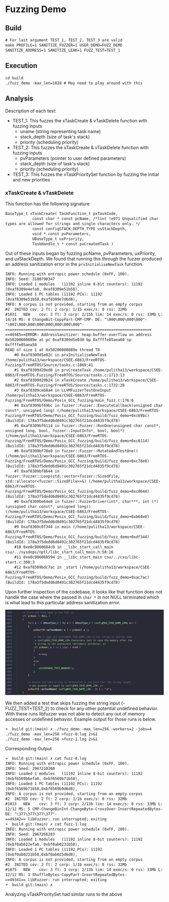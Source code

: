 # Fuzzing Demo

## Build

```
# For last argument TEST_1, TEST_2, TEST_3 are valid
make PROFILE=1 SANITIZE_FUZZER=1 USER_DEMO=FUZZ_DEMO SANITIZE_ADDRESS=1 SANITIZE_LEAK=1 FUZZ_TEST=TEST_1
```

## Execution 

```
cd build
./fuzz_demo -max_len=1028 # May need to play around with this
```

## Analysis

Description of each test:
* TEST_1: This fuzzes the xTaskCreate & vTaskDelete function with fuzzing inputs
    * uname (string representing task name)
    * stack_depth (size of task's stack)
    * priority (scheduling priority)
* TEST_2: This fuzzes the xTaskCreate & vTaskDelete function with fuzzing inputs
    * pvParameters (pointer to user defined parameters)
    * stack_depth (size of task's stack)
    * priority (scheduling priority)
* TEST_3: This fuzzes the vTaskPrioritySet function by fuzzing the initial and new priorities

### xTaskCreate & vTaskDelete

This function has the following signature
```
BaseType_t xTaskCreate( TaskFunction_t pxTaskCode,
			const char * const pcName, /*lint !e971 Unqualified char types are allowed for strings and single characters only. */
			const configSTACK_DEPTH_TYPE usStackDepth,
			void * const pvParameters,
			UBaseType_t uxPriority,
			TaskHandle_t * const pxCreatedTask )

```

Out of these inputs began by fuzzing pcName, pvParameters, uxPriority, and uxStackDepth. We found that running 
this through the fuzzer produced an address sanitization error in the `prvInitialiseNewTask` function.

```
INFO: Running with entropic power schedule (0xFF, 100).
INFO: Seed: 3180790347
INFO: Loaded 1 modules   (11192 inline 8-bit counters): 11192 [0xaf8309e4efa0, 0xaf8309e51b58),
INFO: Loaded 1 PC tables (11192 PCs): 11192 [0xaf8309e51b58,0xaf8309e7d6d8),
INFO: A corpus is not provided, starting from an empty corpus
#2	INITED cov: 2 ft: 2 corp: 1/1b exec/s: 0 rss: 32Mb
#1031	NEW    cov: 3 ft: 3 corp: 2/15b lim: 14 exec/s: 0 rss: 33Mb L: 14/14 MS: 4 ChangeBit-CopyPart-CMP-CMP- DE: "\000\000\000\000"-"\001\000\000\000\000\000\000\000"-
=================================================================
==46985==ERROR: AddressSanitizer: heap-buffer-overflow on address 0x50200000889e at pc 0xaf8309d5e030 bp 0xffffe05aea60 sp 0xffffe05aea58
READ of size 1 at 0x50200000889e thread T0
    #0 0xaf8309d5e02c in prvInitialiseNewTask /home/pulitha13/workspace/CSEE-6863/FreeRTOS-Fuzzing/FreeRTOS/Source/tasks.c:1869:41
    #1 0xaf8309d20ed8 in prvCreateTask /home/pulitha13/workspace/CSEE-6863/FreeRTOS-Fuzzing/FreeRTOS/Source/tasks.c:1713:13
    #2 0xaf8309d20b24 in xTaskCreate /home/pulitha13/workspace/CSEE-6863/FreeRTOS-Fuzzing/FreeRTOS/Source/tasks.c:1732:20
    #3 0xaf8309ceb8a4 in LLVMFuzzerTestOneInput /home/pulitha13/workspace/CSEE-6863/FreeRTOS-Fuzzing/FreeRTOS/Demo/Posix_GCC_fuzzing/main_fuzz.c:176:6
    #4 0xaf8309bf69bc in fuzzer::Fuzzer::ExecuteCallback(unsigned char const*, unsigned long) (/home/pulitha13/workspace/CSEE-6863/FreeRTOS-Fuzzing/FreeRTOS/Demo/Posix_GCC_fuzzing/build/fuzz_demo+0xc69bc) (BuildId: 178a3f5dedd6d8491c302765f21dcd4835f9cd78)
    #5 0xaf8309bf6114 in fuzzer::Fuzzer::RunOne(unsigned char const*, unsigned long, bool, fuzzer::InputInfo*, bool, bool*) (/home/pulitha13/workspace/CSEE-6863/FreeRTOS-Fuzzing/FreeRTOS/Demo/Posix_GCC_fuzzing/build/fuzz_demo+0xc6114) (BuildId: 178a3f5dedd6d8491c302765f21dcd4835f9cd78)
    #6 0xaf8309bf78e0 in fuzzer::Fuzzer::MutateAndTestOne() (/home/pulitha13/workspace/CSEE-6863/FreeRTOS-Fuzzing/FreeRTOS/Demo/Posix_GCC_fuzzing/build/fuzz_demo+0xc78e0) (BuildId: 178a3f5dedd6d8491c302765f21dcd4835f9cd78)
    #7 0xaf8309bf8644 in fuzzer::Fuzzer::Loop(std::vector<fuzzer::SizedFile, std::allocator<fuzzer::SizedFile>>&) (/home/pulitha13/workspace/CSEE-6863/FreeRTOS-Fuzzing/FreeRTOS/Demo/Posix_GCC_fuzzing/build/fuzz_demo+0xc8644) (BuildId: 178a3f5dedd6d8491c302765f21dcd4835f9cd78)
    #8 0xaf8309be64e0 in fuzzer::FuzzerDriver(int*, char***, int (*)(unsigned char const*, unsigned long)) (/home/pulitha13/workspace/CSEE-6863/FreeRTOS-Fuzzing/FreeRTOS/Demo/Posix_GCC_fuzzing/build/fuzz_demo+0xb64e0) (BuildId: 178a3f5dedd6d8491c302765f21dcd4835f9cd78)
    #9 0xaf8309c0f344 in main (/home/pulitha13/workspace/CSEE-6863/FreeRTOS-Fuzzing/FreeRTOS/Demo/Posix_GCC_fuzzing/build/fuzz_demo+0xdf344) (BuildId: 178a3f5dedd6d8491c302765f21dcd4835f9cd78)
    #10 0xe0c9060684c0 in __libc_start_call_main csu/../sysdeps/nptl/libc_start_call_main.h:58:16
    #11 0xe0c906068594 in __libc_start_main csu/../csu/libc-start.c:360:3
    #12 0xaf8309bdc7ac in _start (/home/pulitha13/workspace/CSEE-6863/FreeRTOS-Fuzzing/FreeRTOS/Demo/Posix_GCC_fuzzing/build/fuzz_demo+0xac7ac) (BuildId: 178a3f5dedd6d8491c302765f21dcd4835f9cd78)
```

Upon further inspection of the codebase, it looks like that function does not handle the case where the passed in
`char *` in not NULL terminated which is what lead to this particular address sanitization error.

![alt text](images/prvInitialise.png)

We then added a test that skips fuzzing the string input (-FUZZ_TEST=TEST_2) to check for any other potential undefined behavior. With these runs libfuzzer was not able to detect any out of memory accesses or undefined behavior. Example output for those runs is below.

```
➜  build git:(main) ✗ ./fuzz_demo -max_len=256 -workers=2 -jobs=4
./fuzz_demo -max_len=256 >fuzz-0.log 2>&1
./fuzz_demo -max_len=256 >fuzz-1.log 2>&1
```

Corresponding Output
```
➜  build git:(main) ✗ cat fuzz-0.log
INFO: Running with entropic power schedule (0xFF, 100).
INFO: Seed: 2967210368
INFO: Loaded 1 modules   (11192 inline 8-bit counters): 11192 [0xbf6569b6efa0, 0xbf6569b71b58),
INFO: Loaded 1 PC tables (11192 PCs): 11192 [0xbf6569b71b58,0xbf6569b9d6d8),
INFO: A corpus is not provided, starting from an empty corpus
#2	INITED cov: 2 ft: 2 corp: 1/1b exec/s: 0 rss: 32Mb
#1033	NEW    cov: 3 ft: 3 corp: 2/13b lim: 14 exec/s: 0 rss: 33Mb L: 12/12 MS: 5 CMP-ChangeBinInt-ChangeByte-CrossOver-InsertRepeatedBytes- DE: "\377\377\377\377"-
==49342== libFuzzer: run interrupted; exiting
➜  build git:(main) ✗ cat fuzz-1.log
INFO: Running with entropic power schedule (0xFF, 100).
INFO: Seed: 2967266283
INFO: Loaded 1 modules   (11192 inline 8-bit counters): 11192 [0xbf0ab022efa0, 0xbf0ab0231b58),
INFO: Loaded 1 PC tables (11192 PCs): 11192 [0xbf0ab0231b58,0xbf0ab025d6d8),
INFO: A corpus is not provided, starting from an empty corpus
#2	INITED cov: 2 ft: 2 corp: 1/1b exec/s: 0 rss: 32Mb
#1075	NEW    cov: 3 ft: 3 corp: 2/13b lim: 14 exec/s: 0 rss: 33Mb L: 12/12 MS: 3 ShuffleBytes-CopyPart-InsertRepeatedBytes-
==49341== libFuzzer: run interrupted; exiting
➜  build git:(main) ✗

```

Analyzing vTaskPrioritySet had similar runs to the above


